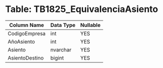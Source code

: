 # Table: TB1825_EquivalenciaAsiento

| Column Name | Data Type | Nullable |
|-------------|-----------|----------|
| CodigoEmpresa | int | YES |
| AñoAsiento | int | YES |
| Asiento | nvarchar | YES |
| AsientoDestino | bigint | YES |
